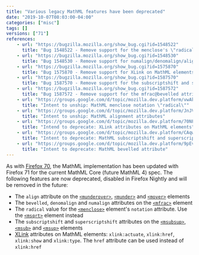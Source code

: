 ```yaml
---
title: "Various legacy MathML features have been deprecated"
date: "2019-10-07T08:03:00-04:00"
categories: ["misc"]
tags: []
versions: ["71"]
references:
    - url: "https://bugzilla.mozilla.org/show_bug.cgi?id=1548522"
      title: "Bug 1548522 - Remove support for the menclose's \"radical\" notation"
    - url: "https://bugzilla.mozilla.org/show_bug.cgi?id=1548530"
      title: "Bug 1548530 - Remove support for numalign/denomalign/align attributes"
    - url: "https://bugzilla.mozilla.org/show_bug.cgi?id=1575870"
      title: "Bug 1575870 - Remove support for XLink on MathML elements"
    - url: "https://bugzilla.mozilla.org/show_bug.cgi?id=1587570"
      title: "Bug 1587570 - Remove support for the subscriptshift and superscriptshift attributes"
    - url: "https://bugzilla.mozilla.org/show_bug.cgi?id=1587572"
      title: "Bug 1587572 - Remove support for the mfrac@bevelled attribute"
    - url: "https://groups.google.com/d/topic/mozilla.dev.platform/vwAkuZIEhnY/discussion"
      title: "Intent to unship: MathML menclose notation \"radical\""
    - url: "https://groups.google.com/d/topic/mozilla.dev.platform/JnJVGTmIwPE/discussion"
      title: "Intent to unship: MathML alignment attributes"
    - url: "https://groups.google.com/d/topic/mozilla.dev.platform/70NFnet82cU/discussion"
      title: "Intend to deprecate: XLink attributes on MathML elements"
    - url: "https://groups.google.com/d/topic/mozilla.dev.platform/CAqw0Nxw6Pg/discussion"
      title: "Intent to deprecate: MathML subscriptshift and superscriptshift attributes"
    - url: "https://groups.google.com/d/topic/mozilla.dev.platform/9pEvlYn-Xyw/discussion"
      title: "Intent to deprecate: MathML bevelled attribute"
---
```

As with [Firefox 70](https://www.fxsitecompat.dev/en-CA/docs/2019/various-legacy-mathml-features-have-been-deprecated-or-removed/), the MathML implementation has been updated with Firefox 71 for the current MathML Core (future MathML 4) spec. The following features are now deprecated, disabled in Firefox Nightly and will be removed in the future:

* The `align` attribute on the [`<munderover>`](https://developer.mozilla.org/docs/Web/MathML/Element/munderover), [`<munder>`](https://developer.mozilla.org/docs/Web/MathML/Element/munder) and [`<mover>`](https://developer.mozilla.org/docs/Web/MathML/Element/mover) elements
* The `bevelled`, `denomalign` and `numalign` attributes on the [`<mfrac>`](https://developer.mozilla.org/docs/Web/MathML/Element/mfrac) element
* The `radical` value for the [`<menclose>`](https://developer.mozilla.org/docs/Web/MathML/Element/menclose) element's `notation` attribute. Use the [`<msqrt>`](https://developer.mozilla.org/docs/Web/MathML/Element/msqrt) element instead
* The `subscriptshift` and `superscriptshift` attributes on the [`<msubsup>`](https://developer.mozilla.org/docs/Web/MathML/Element/msubsup), [`<msub>`](https://developer.mozilla.org/docs/Web/MathML/Element/msub) and [`<msup>`](https://developer.mozilla.org/docs/Web/MathML/Element/msup) elements
* [XLink](https://developer.mozilla.org/docs/Glossary/XLink) attributes on MathML elements: `xlink:actuate`, `xlink:href`, `xlink:show` and `xlink:type`. The `href` attribute can be used instead of `xlink:href`
